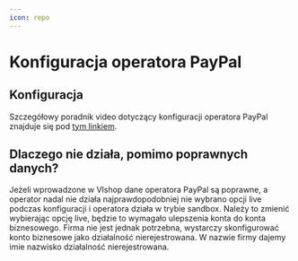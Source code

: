```yaml
---
icon: repo
---
```


# Konfiguracja operatora PayPal

## Konfiguracja
Szczegółowy poradnik video dotyczący konfiguracji operatora PayPal znajduje się pod [tym linkiem](https://www.youtube.com/watch?v=GZRHQoLBUnI).

## Dlaczego nie działa, pomimo poprawnych danych?
Jeżeli wprowadzone w VIshop dane operatora PayPal są poprawne, a operator nadal nie działa najprawdopodobniej nie wybrano
opcji live podczas konfiguracji i operatora działa w trybie sandbox. Należy to zmienić wybierając opcję live, będzie to
wymagało ulepszenia konta do konta biznesowego. Firma nie jest jednak potrzebna, wystarczy skonfigurować konto biznesowe
jako działalność nierejestrowana. W nazwie firmy dajemy imie nazwisko działalność nierejestrowana.